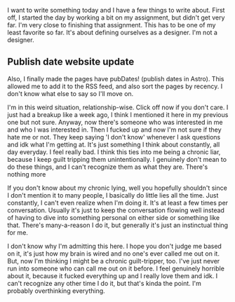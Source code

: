 I want to write something today and I have a few things to write about. First off, I started the day by working a bit on my assignment, but didn't get very far. I'm very close to finishing that assignment. This has to be one of my least favorite so far. It's about defining ourselves as a designer. I'm not a designer.

## Publish date website update

Also, I finally made the pages have pubDates! (publish dates in Astro). This allowed me to add it to the RSS feed, and also sort the pages by recency. I don't know what else to say so I'll move on.

I'm in this weird situation, relationship-wise. Click off now if you don't care. I just had a breakup like a week ago, I think I mentioned it here in my previous one but not sure. Anyway, now there's someone who was interested in me and who I was interested in. Then I fucked up and now I'm not sure if they hate me or not. They keep saying 'I don't know' whenever I ask questions and idk what I'm getting at. It's just something I think about constantly, all day everyday. I feel really bad. I think this ties into me being a chronic liar, because I keep guilt tripping them unintentionally. I genuinely don't mean to do these things, and I can't recognize them as what they are. There's nothing more 

If you don't know about my chronic lying, well you hopefully shouldn't since I don't mention it to many people, I basically do little lies all the time. Just constantly, I can't even realize when I'm doing it. It's at least a few times per conversation. Usually it's just to keep the conversation flowing well instead of having to dive into something personal on either side or something like that. There's many-a-reason I do it, but generally it's just an instinctual thing for me.

I don't know why I'm admitting this here. I hope you don't judge me based on it, it's just how my brain is wired and no one's ever called me out on it. But, now I'm thinking I might be a chronic guilt-tripper, too. I've just never run into someone who can call me out on it before. I feel genuinely horrible about it, because it fucked everything up and I really love them and idk. I can't recognize any other time I do it, but that's kinda the point. I'm probably overthinking everything.